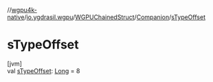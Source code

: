 //[wgpu4k-native](../../../../index.md)/[io.ygdrasil.wgpu](../../index.md)/[WGPUChainedStruct](../index.md)/[Companion](index.md)/[sTypeOffset](s-type-offset.md)

# sTypeOffset

[jvm]\
val [sTypeOffset](s-type-offset.md): [Long](https://kotlinlang.org/api/core/kotlin-stdlib/kotlin/-long/index.html) = 8